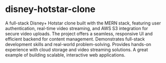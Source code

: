# disney-hotstar-clone
A full-stack Disney+ Hotstar clone built with the MERN stack, featuring user authentication, real-time video streaming, and AWS S3 integration for secure video uploads. 
The project offers a seamless, responsive UI and efficient backend for content management.
Demonstrates full-stack development skills and real-world problem-solving.
Provides hands-on experience with cloud storage and video streaming solutions.
A great example of building scalable, interactive web applications.
